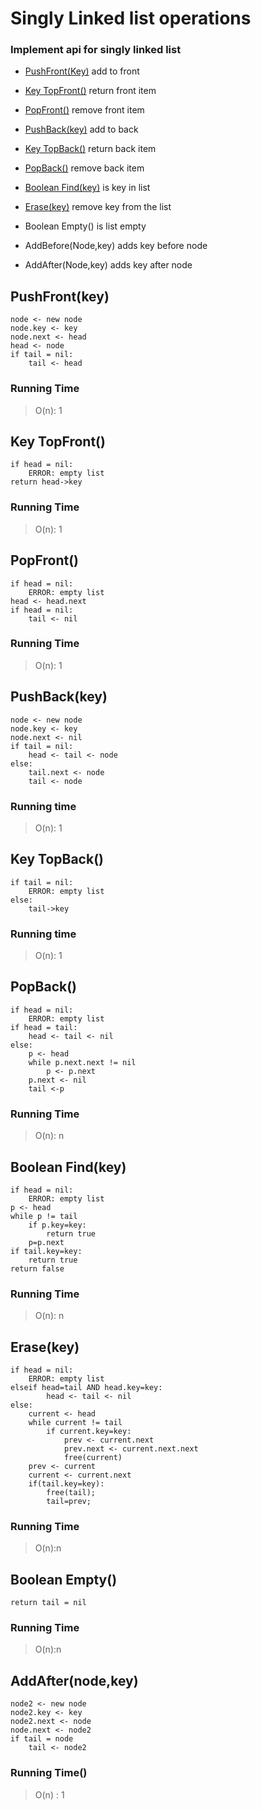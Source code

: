 # Singly Linked list  operations

### Implement api for singly linked list 
- [PushFront(Key)](#pushfrontkey)
add to front 

- [Key TopFront()](#key-topfront)
return front item

- [PopFront()](#popfront)
remove front item

- [PushBack(key)](#pushbackkey)
add to  back

- [Key TopBack()](#key-topback)
return back item

- [PopBack()](#popback)
remove back item

- [Boolean Find(key)](#Boolean-findkey)
is key in list

- [Erase(key)](#erasekey)
remove key from the list

- Boolean Empty()
is list empty

- AddBefore(Node,key)
adds key before node

- AddAfter(Node,key)
adds key after node


## PushFront(key)
```
node <- new node
node.key <- key
node.next <- head
head <- node
if tail = nil:
	tail <- head
```

### Running Time

> O(n): 1

## Key TopFront()
```
if head = nil:
	ERROR: empty list
return head->key
```

### Running Time
> O(n): 1

## PopFront()
```
if head = nil:
	ERROR: empty list 
head <- head.next
if head = nil:
	tail <- nil
```

### Running Time
> O(n): 1

## PushBack(key)
```
node <- new node
node.key <- key
node.next <- nil
if tail = nil:
	head <- tail <- node
else:
	tail.next <- node
	tail <- node
```

### Running time
> O(n): 1


## Key TopBack()
```
if tail = nil:
	ERROR: empty list
else:
	tail->key
```

### Running time
> O(n): 1

## PopBack()
```
if head = nil:
	ERROR: empty list
if head = tail:
	head <- tail <- nil
else:
	p <- head
	while p.next.next != nil
		p <- p.next
	p.next <- nil
	tail <-p
```

### Running Time
> O(n): n


## Boolean Find(key)
```
if head = nil:
	ERROR: empty list
p <- head
while p != tail
	if p.key=key:
		return true
	p=p.next
if tail.key=key:
	return true
return false
```

### Running Time
> O(n): n

## Erase(key)
```
if head = nil:
	ERROR: empty list
elseif head=tail AND head.key=key:
		head <- tail <- nil
else:
	current <- head
	while current != tail
		if current.key=key:
			prev <- current.next
			prev.next <- current.next.next
			free(current)
	prev <- current
	current <- current.next
	if(tail.key=key):
		free(tail);
		tail=prev;

```

### Running Time
> O(n):n

## Boolean Empty()
```
return tail = nil
```

### Running Time
> O(n):n

## AddAfter(node,key)
```
node2 <- new node
node2.key <- key
node2.next <- node
node.next <- node2
if tail = node
	tail <- node2
```

### Running Time()
> O(n) : 1
